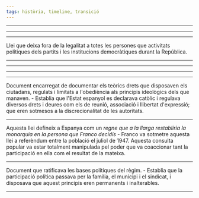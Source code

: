 ```yaml
---
tags: història, timeline, transició
---
```

___
<span
class='ob-timelines' 
data-date='1938-00-00-00' 
data-title="Fuero del Trabajo"
data-class="purple" 
data-type='box' >
</span>
___
<span
class='ob-timelines' 
data-date='1938-00-00-00' 
data-title="Ley de Prensa"
data-class="purple" 
data-type='box' >
</span>
___
<span
class='ob-timelines' 
data-date='1939-00-00-00' 
data-title="Ley de Responsabilidades Políticas"
data-class="purple" 
data-type='box' > Llei que deixa fora de la legalitat a totes les persones que activitats polítiques dels partits i les institucions democràtiques durant la República.
</span>
___
<span
class='ob-timelines' 
data-date='1940-00-00-00' 
data-title="Ley de Represaión de la Masonería y el Comunismo"
data-class="purple" 
data-type='box' > 
</span>
___
<span
class='ob-timelines' 
data-date='1942-00-00-00' 
data-title="Ley Constitutiva de las Cortes"
data-class="purple" 
data-type='box' > 
</span>
___
<span
class='ob-timelines' 
data-date='1945-00-00-00' 
data-title="Ley del Referendum Nacional"
data-class="purple" 
data-type='box' > 
</span>
___
<span
class='ob-timelines' 
data-date='1945-00-00-00' 
data-title="Fuero de los Españoles"
data-class="purple" 
data-type='box' > Document encarregat de documentar els teòrics drets que disposaven els ciutadans, regulats i limitats a l'obediència als principis ideològics dels que manaven.
	- Establia que l'Estat espanyol es declarava catòlic i regulava diversos drets i deures com els de reunió, associació i llibertat d'expressió; que eren sotmesos a la discrecionalitat de les autoritats.
</span>
___
<span
class='ob-timelines' 
data-date='1947-00-00-00' 
data-title="Ley de Sucesión en la Jefatura del Estado"
data-class="purple" 
data-type='box' > Aquesta llei defineix a Espanya com un *regne que a la llarga restabliria la monarquia en la persona que Franco decidís*
	- Franco va sotmetre aquesta llei a referèndum entre la població el juliol de 1947. Aquesta consulta popular va estar totalment manipulada pel poder que va coaccionar tant la participació en ella com el resultat de la mateixa.
</span>
___
<span
class='ob-timelines' 
data-date='1958-00-00-00' 
data-title="Ley de Pincipios Fundamentales del Movimiento Nacional"
data-class="purple" 
data-type='box' > Document que ratificava les bases polítiques del règim.
	- Establia que la participació política passava per la familia, el municipi i el sindicat, i disposava que aquest principis eren permanents i inalterables.
</span>
___